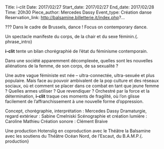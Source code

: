 Title: i-clit
Date: 2017/02/27
Start_date: 2017/02/27
End_date: 2017/02/28
Time: 20h30
Piece_author: Mercedes Dassy
Event_type: Création danse
Reservation_link: http://balsamine.billetterie.it/index.php?...


??? Dans le cadre de Brussels, dance ! Focus on contemporary dance.


Un spectacle manifeste du corps, de la chair et du sexe féminin.{. phrase_intro}

**i-clit** tente un bilan chorégraphié de l’état du féminisme contemporain.

Dans une société apparemment décomplexée, quelles sont les nouvelles aliénations de la femme, de son corps, de sa sexualité ?

Une autre vague féministe est née – ultra-connectée, ultra-sexuée et plus populaire. Mais face au pouvoir ambivalent de la pop culture et des réseaux sociaux, où et comment se placer dans ce combat en tant que jeune femme ? Quelles armes utiliser ? Que revendiquer ? Orchestré par la force et la détermination, **i-clit** traque ces moments de fragilité, où l’on glisse facilement de l’affranchissement à une nouvelle forme d’oppression.

Concept, chorégraphie, interprétation
:   Mercedes Dassy
Dramaturgie, regard extérieur
:   Sabine Cmelniski
Scénographie et création lumière
:   Caroline Mathieu
Création sonore
:   Clément Braive

Une production  Hotenslig  en coproduction avec le Théâtre la Balsamine avec les soutiens du Théâtre Océan Nord, de l’Escaut, du B.A.M.P.{. production}
